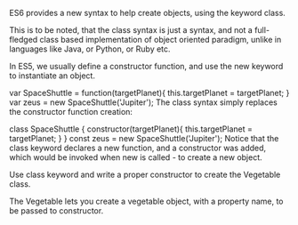 ES6 provides a new syntax to help create objects, using the keyword class.

This is to be noted, that the class syntax is just a syntax, and not a full-fledged class based implementation of object oriented paradigm, unlike in languages like Java, or Python, or Ruby etc.

In ES5, we usually define a constructor function, and use the new keyword to instantiate an object.

var SpaceShuttle = function(targetPlanet){
  this.targetPlanet = targetPlanet;
}
var zeus = new SpaceShuttle('Jupiter');
The class syntax simply replaces the constructor function creation:

class SpaceShuttle {
  constructor(targetPlanet){
    this.targetPlanet = targetPlanet;
  }
}
const zeus = new SpaceShuttle('Jupiter');
Notice that the class keyword declares a new function, and a constructor was added, which would be invoked when new is called - to create a new object.


Use class keyword and write a proper constructor to create the Vegetable class.

The Vegetable lets you create a vegetable object, with a property name, to be passed to constructor.
